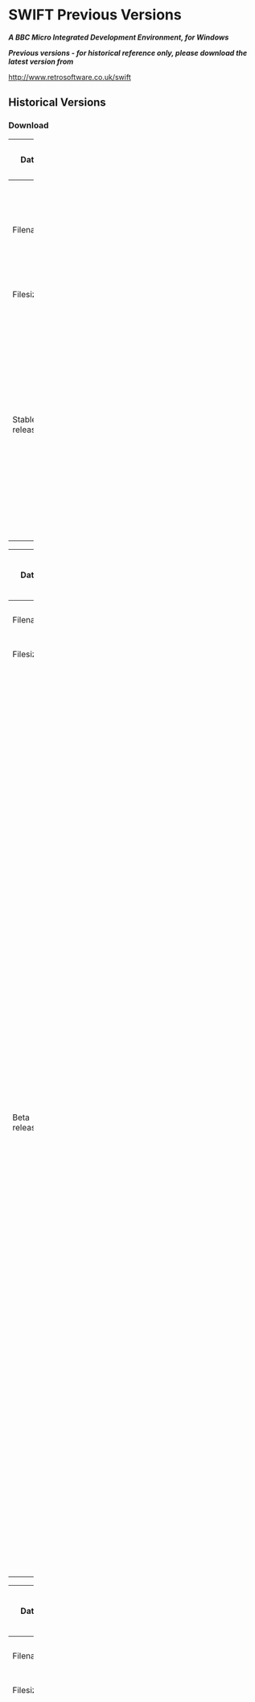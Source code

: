 # SWIFT Previous Versions

**_A BBC Micro Integrated Development Environment, for Windows_**

**_Previous versions - for historical reference only, please download the latest version from_**

[<http://www.retrosoftware.co.uk/swift>](http://www.retrosoftware.co.uk/swift)

## Historical Versions

### Download

<table style="width:10%;">

<colgroup>

<col width="2%" />

<col width="8%" />

</colgroup>

<thead>

<tr class="header">

<th><p>Date:</p></th>

<th><p>02-November-2009</p></th>

</tr>

</thead>

<tbody>

<tr class="odd">

<td><p>Filename:</p></td>

<td><p><a href="Media:Swift_4.2.4.zip" title="wikilink">Swift 4.2.4.zip</a> <strong>Important : You need at least version 7 of Adobe PDF Reader installed to use this version.</strong></p></td>

</tr>

<tr class="even">

<td><p>Filesize:</p></td>

<td><p>747kb</p></td>

</tr>

<tr class="odd">

<td><p>Stable release</p></td>

<td><ul>

<li>Fixed bug where on closing project, previous projects title was left in the windows title bar</li>

<li>Fixed : If a comment had a period surrounded by alpha chars (i.e. SpriteObject.X) then Swift would think this was a reference to X within module SpriteObject.</li>

</ul></td>

</tr>

</tbody>

</table>

<table style="width:10%;">

<colgroup>

<col width="2%" />

<col width="8%" />

</colgroup>

<thead>

<tr class="header">

<th><p>Date:</p></th>

<th><p>02-November-2009</p></th>

</tr>

</thead>

<tbody>

<tr class="odd">

<td><p>Filename:</p></td>

<td><p><a href="Media:Swift_4.2.3.zip" title="wikilink">Swift 4.2.3.zip</a></p></td>

</tr>

<tr class="even">

<td><p>Filesize:</p></td>

<td><p>747kb</p></td>

</tr>

<tr class="odd">

<td><p>Beta release</p></td>

<td><ul>

<li>Fixed bug where on cancelling an Add or Add Copy Item dialog, if you clicked the red cross to close the dialog box, you got an access violation</li>

<li>Fixed : Creating a new project would not add it to the recent projects list.</li>

<li>Fixed : Would save the project multiple times when multiple windows were saved at once.</li>

<li>Fixed : Undo on sprite window would not update title bar with asterisk to say the file was changed</li>

<li>Fixed : Access violation when selecting properties for new sprite and the sprite collection not yet saved.</li>

<li>Fixed : When closing windows Project items would all be collapsed. Now stays open</li>

<li>Fixed : Save icon would not enable when sprite altered.</li>

<li>General tidy up to try and reduce some access violations</li>

</ul></td>

</tr>

</tbody>

</table>

<table style="width:10%;">

<colgroup>

<col width="2%" />

<col width="8%" />

</colgroup>

<thead>

<tr class="header">

<th><p>Date:</p></th>

<th><p>02-November-2009</p></th>

</tr>

</thead>

<tbody>

<tr class="odd">

<td><p>Filename:</p></td>

<td><p><a href="Media:Swift_4.2.2.zip" title="wikilink">Swift 4.2.2.zip</a></p></td>

</tr>

<tr class="even">

<td><p>Filesize:</p></td>

<td><p>747kb</p></td>

</tr>

<tr class="odd">

<td><p>Beta release</p></td>

<td><ul>

<li>User interface revamped with a control centre panel that contains all other panels (Project Manger, Snippets) as well as the new Books panel.</li>

<li>New Books panel for easy access to all books and views of their contents.</li>

<li>Progress window when project file is being updated. (Before it was not obvious what was causing a delay in operation)</li>

<li>Internal changes to sprite definer and Hex Editor (They were sharing the same window type, now split out into their own)</li>

</ul></td>

</tr>

</tbody>

</table>

<table style="width:10%;">

<colgroup>

<col width="2%" />

<col width="8%" />

</colgroup>

<thead>

<tr class="header">

<th><p>Date:</p></th>

<th><p>18-June-2009</p></th>

</tr>

</thead>

<tbody>

<tr class="odd">

<td><p>Filename:</p></td>

<td><p><a href="Media:Swift-v4.1_beta4.zip" title="wikilink">Swift-v4.1_beta4.zip</a></p></td>

</tr>

<tr class="even">

<td><p>Filesize:</p></td>

<td><p>722kb</p></td>

</tr>

<tr class="odd">

<td><p>Release Notes: NOTE, this is a Beta version.</p></td>

<td><ul>

<li>Recent Projects List for quick loading (number of items configurable)</li>

<li>Hex editor can load files directly via pop up menu</li>

<li>Bug Fix : Hex Editor delete key (not backspace) did not create undo entry</li>

<li>bug Fix : Hex Editor delete key (not backspace) did not always delete correctly</li>

</ul></td>

</tr>

</tbody>

</table>

<table style="width:10%;">

<colgroup>

<col width="2%" />

<col width="8%" />

</colgroup>

<thead>

<tr class="header">

<th><p>Date:</p></th>

<th><p>16-June-2009</p></th>

</tr>

</thead>

<tbody>

<tr class="odd">

<td><p>Filename:</p></td>

<td><p><a href="Media:Swift-v4.1_beta3.zip" title="wikilink">Swift-v4.1_beta3.zip</a></p></td>

</tr>

<tr class="even">

<td><p>Filesize:</p></td>

<td><p>720kb</p></td>

</tr>

<tr class="odd">

<td><p>Release Notes: NOTE, this is a Beta version.</p></td>

<td><ul>

<li>New Pop up menu on code editor. If right click over a label name (not neccasarily a label definition) then you get two options. &quot;Goto Label&quot; and &quot;Find all local references to label&quot;. Allowing you to quickly jump to you label definition or list all occurances of your label in your source code.

<dl>

<dd>![](./images/EditorlabelMenu.gif)

</dd>

<dd><br />

<br />

</dd>

</dl></li>

<li>Search enhanced to have additional options :

<ul>

<li><strong>Ignore Comments</strong>. Any occurances of your search term will be ignored if within a comment.</li>

<li><strong>Matching options</strong>, the following options can be used to specify how a match is determined

<ul>

<li><strong>All.</strong> Matches the search test anywhere withing the text including within other words.<br />

<br />

</li>

<li><strong>Exact.</strong> Only match if no other characters next to word, for example searching for 'tin'</li>

</ul>

<dl>

<dd><em>Matches</em>

</dd>

<dd><strong>tin</strong>

</dd>

<dd>the <strong>tin</strong> was kicked<br />

<br />

</dd>

<dd><em>No match</em>

</dd>

<dd>tinned

</dd>

<dd>3tin

</dd>

<dd>tin%<br />

<br />

</dd>

</dl>

<ul>

<li><strong>Exact and none alphanumeric.</strong> Only match if no alpha numeric characters next to word (excluding white space), searching for &quot;tin&quot;</li>

</ul>

<dl>

<dd><em>Matches</em>

</dd>

<dd><strong>tin</strong>

</dd>

<dd>the <strong>tin</strong> was kicked

</dd>

<dd><strong>tin</strong>%

</dd>

<dd>&lt;<strong>tin</strong>

</dd>

<dd><ul>

<li><strong>tin</strong>+gold<br />

<br />

</li>

</ul>

</dd>

<dd><em>No match</em>

</dd>

<dd>expecting

</dd>

<dd>tin4

</dd>

</dl></li>

</ul></li>

<li>Search results now include the line the search term occurs in within

<dl>

<dd>![](./images/SearchResults.gif)

</dd>

</dl></li>

</ul></td>

</tr>

</tbody>

</table>

<table style="width:10%;">

<colgroup>

<col width="2%" />

<col width="8%" />

</colgroup>

<thead>

<tr class="header">

<th><p>Date:</p></th>

<th><p>05-May-2009</p></th>

</tr>

</thead>

<tbody>

<tr class="odd">

<td><p>Filename:</p></td>

<td><p><a href="Media:Swift-v4.1_beta1.zip" title="wikilink">Swift-v4.1_beta2.zip</a></p></td>

</tr>

<tr class="even">

<td><p>Filesize:</p></td>

<td><p>879kb</p></td>

</tr>

<tr class="odd">

<td><p>Known bugs:</p></td>

<td><p>Exception raised when creating new projects (although project would still be created)</p></td>

</tr>

<tr class="even">

<td><p>Release Notes: NOTE, this is a Beta version.</p></td>

<td><ul>

<li>Various changes to sprite files, with new options on how the data is stored and organised. Full explanations can be found in the sprites document that is included in the zip file. Old sprite files should import and convert ok. Older versions of Swift will not be able to open most sprite files created with this version.</li>

<li>Now supports B-Em emulator.</li>

<li>Emulators now have &quot;emulator profiles&quot;, currently there are three; generic,BeebEm and B-Em. Any emulator you add must have a profile.</li>

<li>Speed of assembly vastly improved, most notable on multi file projects</li>

<li>Any object code can now have the option of saving to your project folder as well as DFS disk</li>

<li>The check for whether a DFS filename had been entered for files that weren't included in any other files has been removed. Now if DFS filename is empty it does not transfer to disk else it does.</li>

</ul>

<p><strong>Bug Fixes</strong></p>

<ul>

<li>Label names for source files in the project manager window are now sorted in a case insensitive order</li>

<li>Fixed : Label names that occur within other label names would cause Swift to find first occurrence i.e. if looking for label &quot;Start&quot; and the label &quot;GF_PLotStart&quot; occurred in the source file first then it would go to label GF_PLotStart becuase it contains the word &quot;Start&quot;.</li>

</ul></td>

</tr>

</tbody>

</table>

<table style="width:10%;">

<colgroup>

<col width="2%" />

<col width="8%" />

</colgroup>

<thead>

<tr class="header">

<th><p>Date:</p></th>

<th><p>23-May-2008</p></th>

</tr>

</thead>

<tbody>

<tr class="odd">

<td><p>Filename:</p></td>

<td><p><a href="Media:Swift-v4.0_beta3.zip" title="wikilink">Swift-v4.0_beta3.zip</a></p></td>

</tr>

<tr class="even">

<td><p>Filesize:</p></td>

<td><p>804kb</p></td>

</tr>

<tr class="odd">

<td><p>Release Notes: NOTE, this is a Beta version.</p></td>

<td><ul>

<li>Snippets : There is now a dockable (or not, it's configurable) snippets window, where you can drag highlighted bits of code or text from project item windows to. Once dragged to the snippets window Swift will store this code &quot;snippet&quot; and allow you to drag it back from the snippet window to a source or text window for any project at any time (Snippets live for as long as you wish them to). This allows you to create a library of useful functions available instantly across all your projects. Each snippet can be given a name and using a context sensitive menu you can create unlimitted categories and sub categories to organise your snippets. Categories and snippets can be moved about and re-organised freely by dragging and dropping.</li>

</ul>

<ul>

<li>The project manager window can now be docked to Swift on the left or right sides, and the display of items and labels swapped between horizontal and vertical. All options can be configured in the settings or changed on the fly from the context sensitive menus.</li>

</ul>

<ul>

<li>A tab control has been implemented at the top to enable quick switching between project items. Project items can be maximised and switched between easily in a very similer fashion to other popular IDE's</li>

</ul>

<ul>

<li>Assembly results and search results can now be docked to the Swift window or undocked/re-docked at will and dragged out of the main Swift work area. Again, giving Swift a more familier feel for people using other industry standard IDE's.</li>

</ul>

<ul>

<li>Indenting/un-indenting shortcut configurable between CTRL+SHIFT+I / CTRL+SHIFT+U and TAB / SHIFT + TAB</li>

</ul>

<ul>

<li>Configuration option to save all changed files to disk on assembly</li>

</ul>

<ul>

<li>Keyboard shortcut to save file CTRL+S, F12 to &quot;Save As&quot;</li>

</ul>

<ul>

<li>Project Item properties show exact disk location of file</li>

</ul>

<ul>

<li>Progress bar for assembly.</li>

</ul>

<ul>

<li>Removed adding of files in project properties as this is now handled from project manager.</li>

</ul>

<ul>

<li>A bug would occur if you tried to include project items from different volumes, this was because Swift uses relative paths and the underlying windows API to get relative paths cannot relate across volumes. Swift will now detect different volumes and if neccasary use the full qualified path if the volume of a project item is different than where the project file is stored.</li>

</ul></td>

</tr>

</tbody>

</table>

<table style="width:10%;">

<colgroup>

<col width="2%" />

<col width="8%" />

</colgroup>

<thead>

<tr class="header">

<th><p>Date:</p></th>

<th><p>01-May-2008</p></th>

</tr>

</thead>

<tbody>

<tr class="odd">

<td><p>Filename:</p></td>

<td><p><a href="Media:Swift-v3.2_beta2.zip" title="wikilink">Swift-v3.2_beta2.zip</a></p></td>

</tr>

<tr class="even">

<td><p>Filesize:</p></td>

<td><p>770kb</p></td>

</tr>

<tr class="odd">

<td><p>Release Notes: NOTE, this is a Beta version.</p></td>

<td><p>Bug Fixes:</p>

<ul>

<li>Fixes issue in the Sprite Designer introduced in version 3.1 where changing a pallete colour would not show the updated colour on the sprite</li>

</ul></td>

</tr>

</tbody>

</table>

<table style="width:10%;">

<colgroup>

<col width="2%" />

<col width="8%" />

</colgroup>

<thead>

<tr class="header">

<th><p>Date:</p></th>

<th><p>30-Apr-2008</p></th>

</tr>

</thead>

<tbody>

<tr class="odd">

<td><p>Filename:</p></td>

<td><p><a href="Media:Swift-v3.2_beta1.zip" title="wikilink">Swift-v3.2_beta1.zip</a></p></td>

</tr>

<tr class="even">

<td><p>Filesize:</p></td>

<td><p>770kb</p></td>

</tr>

<tr class="odd">

<td><p>Release Notes: NOTE, this is a Beta version.</p></td>

<td><p>Changes:</p>

<ul>

<li>Animation data can now be stored in the Sprite Collection data file - user selectable</li>

<li>Sprite Data Formats document updated to include details on how animations are stored</li>

</ul>

<p>Bug Fixes:</p>

<ul>

<li>Sprites who's data did not come to an even number would be regarded as corrupted even though they were not.</li>

<li>New sprites could not be created (a bug that only seems to appear in version 3.1)</li>

<li>DFS Module : Did not pad unused bytes in the last sector used on a disk to it's full size. This caused a problem for DFS Explorer/XFER51 when transferring your DFS disk to a real beeb over a serial link.</li>

</ul></td>

</tr>

</tbody>

</table>

<table style="width:10%;">

<colgroup>

<col width="2%" />

<col width="8%" />

</colgroup>

<thead>

<tr class="header">

<th><p>Date:</p></th>

<th><p>04-Apr-2008</p></th>

</tr>

</thead>

<tbody>

<tr class="odd">

<td><p>Filename:</p></td>

<td><p><a href="Media:Swift-v3.1_beta1.zip" title="wikilink">Swift-v3.1_beta1.zip</a></p></td>

</tr>

<tr class="even">

<td><p>Filesize:</p></td>

<td><p>770kb</p></td>

</tr>

<tr class="odd">

<td><p>Release Notes: NOTE, this is a Beta version.</p></td>

<td><p>Changes:</p>

<ul>

<li>New &quot;Text&quot; category for project manager. Allows text files to be created for notes, BASIC programs or boot files</li>

<li>Support for writing BASIC programs and ability to strip REMS/ empty lines prior to sending to emulator</li>

</ul>

<p>Bug Fixes:</p>

<ul>

<li>Warning appears if you try to add an item when no project active, previously exception occurred.</li>

</ul>

<p>Limitations:</p>

<ul>

<li>Cannot handle REMs on multiple statement lines, i.e. 10 PRINT &quot;Hello&quot;:REM Prints Hello, would not remove the REM</li>

</ul>

<ul>

<li>This is a Beta version, release candidate 1. This is because time is not available to thoroughly test all the new facilities with the various new modes added. All have been initially tested but not as extensively as Mode 2 sprites.</li>

</ul></td>

</tr>

</tbody>

</table>

<table style="width:10%;">

<colgroup>

<col width="2%" />

<col width="8%" />

</colgroup>

<thead>

<tr class="header">

<th><p>Date:</p></th>

<th><p>24-Mar-2008</p></th>

</tr>

</thead>

<tbody>

<tr class="odd">

<td><p>Filename:</p></td>

<td><p><a href="Media:Swift-v3.0_beta1.zip" title="wikilink">Swift-v3.0_beta1.zip</a></p></td>

</tr>

<tr class="even">

<td><p>Filesize:</p></td>

<td><p>671kb</p></td>

</tr>

<tr class="odd">

<td><p>Release Notes: NOTE, this is a Beta version.</p></td>

<td><p>Changes:</p>

<ul>

<li>All bit mapped graphic modes supported</li>

<li>Sprite animations</li>

<li>Horizontal and Verical flips</li>

<li>Rotate</li>

<li>Sprites can now be dragged and dropped to change index in the data file</li>

</ul>

<p>Limitations:</p>

<ul>

<li>Sprite animations are not saved as Beeb data, user must note index numbers used if they want to implement on Beeb. As it's only a handful of bytes this not time consuming and allows user flexibility to implement animations however they wish on the Beeb side.</li>

</ul>

<ul>

<li>This is a Beta version, release candidate 1. This is because time is not available to thoroughly test all the new facilities with the various new modes added. All have been initially tested but not as extensively as Mode 2 sprites.</li>

</ul></td>

</tr>

</tbody>

</table>

<table style="width:10%;">

<colgroup>

<col width="2%" />

<col width="8%" />

</colgroup>

<thead>

<tr class="header">

<th><p>Date:</p></th>

<th><p>8-Mar-2008</p></th>

</tr>

</thead>

<tbody>

<tr class="odd">

<td><p>Filename:</p></td>

<td><p><a href="Media:Swift-v2.5.zip" title="wikilink">Swift-v2.5.zip</a></p></td>

</tr>

<tr class="even">

<td><p>Filesize:</p></td>

<td><p>671kb</p></td>

</tr>

<tr class="odd">

<td><p>Release Notes:</p></td>

<td><p>Changes:</p>

<ul>

<li>Sprite Editor added</li>

<li>Data format for Sprite Collections included as PDF</li>

</ul>

<p>Limitations:</p>

<ul>

<li>Only supports Mode 2 with or without logical colour mask</li>

</ul></td>

</tr>

</tbody>

</table>

<table style="width:10%;">

<colgroup>

<col width="2%" />

<col width="8%" />

</colgroup>

<thead>

<tr class="header">

<th><p>Date:</p></th>

<th><p>1-Feb-2008</p></th>

</tr>

</thead>

<tbody>

<tr class="odd">

<td><p>Filename:</p></td>

<td><p><a href="Media:Swift-v2.zip" title="wikilink">Swift-v2.zip</a></p></td>

</tr>

<tr class="even">

<td><p>Filesize:</p></td>

<td><p>610kb</p></td>

</tr>

<tr class="odd">

<td><p>Release Notes:</p></td>

<td><p>Changes:</p>

<ul>

<li>Project Manager control window

<ul>

<li>All files in project viewable and accessible from floating Project Manager window</li>

<li>New files can be added/linked to/copied and added via the Project Manager</li>

<li>All labels in source files are listed in Project Manager

<ul>

<li>After successful assembly labels will have address values</li>

<li>Double clicking labels takes you to that label in the source file</li>

</ul></li>

</ul></li>

<li>Print function for source code windows.</li>

<li>Support for BeebASM 0.6</li>

<li>Open Project item removed</li>

<li>Default editor colours changed for colours that show up well on a colour printer</li>

<li>Bugs fixed from previous version that prevented new items being added to new projects</li>

</ul></td>

</tr>

</tbody>

</table>

<table style="width:10%;">

<colgroup>

<col width="2%" />

<col width="8%" />

</colgroup>

<thead>

<tr class="header">

<th><p>Date:</p></th>

<th><p>1-Jan-2008</p></th>

</tr>

</thead>

<tbody>

<tr class="odd">

<td><p>Filename:</p></td>

<td><p><a href="Media:Swift-v1.1.zip" title="wikilink">Swift-v1.1.zip</a></p></td>

</tr>

<tr class="even">

<td><p>Filesize:</p></td>

<td><p>544kb</p></td>

</tr>

<tr class="odd">

<td><p>Release Notes:</p></td>

<td><p>Changes:</p>

<ul>

<li>BeebASM profile added, can now handle projects written in BeebASM</li>

<li>Editor has had a major revamp and now has the following user settable options:

<ul>

<li>Line Numbers</li>

<li>Page width indicator (right margin indicator)</li>

<li>Tab amount (number of spaces inserted when tab pressed)</li>

<li>The colours and styles of the following elements can be set:

<ul>

<li>Comments</li>

<li>Instructions (i.e. LDA, STA)</li>

<li>Strings</li>

<li>Selections</li>

</ul></li>

</ul></li>

<li>Keys to indent blocks of text has changed from [CTRL]+[SHIFT] + (&gt; or &lt;) to [CTRL]+[SHIFT] + (I or U)</li>

<li>the undo limit previously was 1, now it's for practical purposes unlimited</li>

<li>[Bug-Fix] Swift could save files in the wrong place if many projects were opened and closed in one session.</li>

</ul></td>

</tr>

</tbody>

</table>

<table style="width:10%;">

<colgroup>

<col width="2%" />

<col width="8%" />

</colgroup>

<thead>

<tr class="header">

<th><p>Date:</p></th>

<th><p>15-Dec-2007</p></th>

</tr>

</thead>

<tbody>

<tr class="odd">

<td><p>Filename:</p></td>

<td><p><a href="Media:Swift-v1.0.zip" title="wikilink">Swift-v1.0.zip</a></p></td>

</tr>

<tr class="even">

<td><p>Filesize:</p></td>

<td><p>470kb</p></td>

</tr>

<tr class="odd">

<td><p>Release Notes:</p></td>

<td><p>Changes:</p>

<ul>

<li>N/A (initial release).</li>

</ul></td>

</tr>

</tbody>

</table>

---
